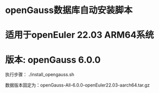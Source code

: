 
# openGauss数据库自动安装脚本
# 适用于openEuler 22.03 ARM64系统
# 版本: openGauss 6.0.0
执行步骤：
./install_opengauss.sh

数据版本固定为：openGauss-All-6.0.0-openEuler22.03-aarch64.tar.gz
